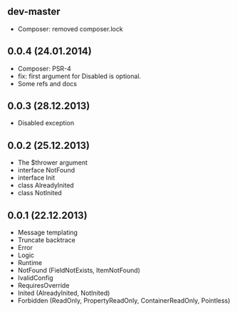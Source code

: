 ## dev-master

* Composer: removed composer.lock

## 0.0.4 (24.01.2014)

* Composer: PSR-4
* fix: first argument for Disabled is optional.
* Some refs and docs

## 0.0.3 (28.12.2013)

* Disabled exception

## 0.0.2 (25.12.2013)

* The $thrower argument
* interface NotFound
* interface Init
* class AlreadyInited
* class NotInited

## 0.0.1 (22.12.2013)

* Message templating
* Truncate backtrace
* Error
* Logic
* Runtime
* NotFound (FieldNotExists, ItemNotFound)
* IvalidConfig
* RequiresOverride
* Inited (AlreadyInited, NotInited)
* Forbidden (ReadOnly, PropertyReadOnly, ContainerReadOnly, Pointless)
